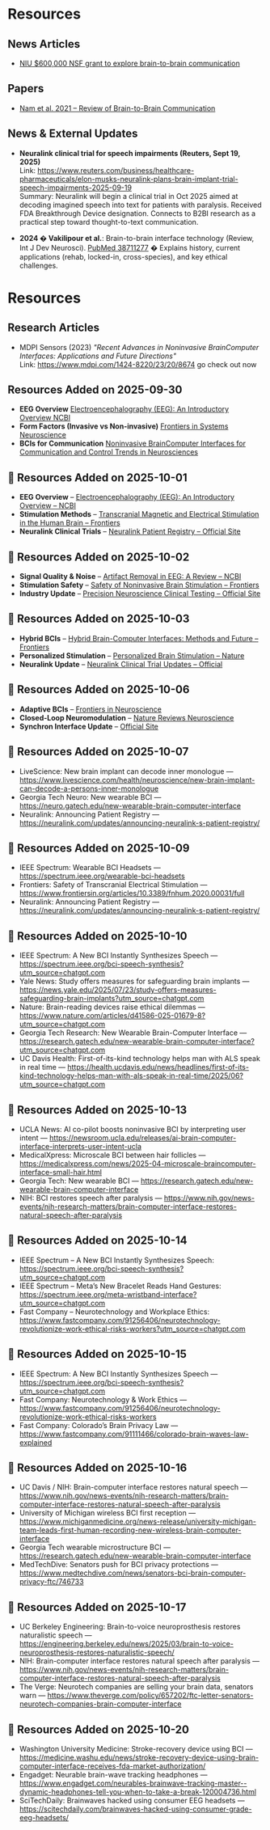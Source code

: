 # Resources

## News Articles
- [NIU $600,000 NSF grant to explore brain-to-brain communication](https://newsroom.niu.edu/600000-nsf-grant-to-explore-brain-to-brain-communication-potential/)

## Papers
- [Nam et al. 2021 – Review of Brain-to-Brain Communication](https://www.frontiersin.org/journals/neurorobotics/articles/10.3389/fnbot.2021.656943/full)





## News & External Updates

- **Neuralink clinical trial for speech impairments (Reuters, Sept 19, 2025)**  
  Link: https://www.reuters.com/business/healthcare-pharmaceuticals/elon-musks-neuralink-plans-brain-implant-trial-speech-impairments-2025-09-19  
  Summary: Neuralink will begin a clinical trial in Oct 2025 aimed at decoding imagined speech into text for patients with paralysis. Received FDA Breakthrough Device designation. Connects to B2BI research as a practical step toward thought-to-text communication.

- **2024 � Vakilipour et al.**: Brain-to-brain interface technology (Review, Int J Dev Neurosci). [PubMed 38711277](https://pubmed.ncbi.nlm.nih.gov/38711277/) � Explains history, current applications (rehab, locked-in, cross-species), and key ethical challenges.
# Resources

## Research Articles
- MDPI Sensors (2023)  *"Recent Advances in Noninvasive BrainComputer Interfaces: Applications and Future Directions"*  
  Link: https://www.mdpi.com/1424-8220/23/20/8674
go check out now 

##  Resources Added on 2025-09-30  

- **EEG Overview**  [Electroencephalography (EEG): An Introductory Overview  NCBI](https://www.ncbi.nlm.nih.gov/pmc/articles/PMC4974210/)  
- **Form Factors (Invasive vs Non-invasive)**  [Frontiers in Systems Neuroscience](https://www.frontiersin.org/articles/10.3389/fnsys.2014.00009/full)  
- **BCIs for Communication**  [Noninvasive BrainComputer Interfaces for Communication and Control  Trends in Neurosciences](https://www.sciencedirect.com/science/article/pii/S0166223620301133)  
## 📅 Resources Added on 2025-10-01  

- **EEG Overview** – [Electroencephalography (EEG): An Introductory Overview – NCBI](https://www.ncbi.nlm.nih.gov/pmc/articles/PMC4974210/)  
- **Stimulation Methods** – [Transcranial Magnetic and Electrical Stimulation in the Human Brain – Frontiers](https://www.frontiersin.org/articles/10.3389/fnins.2017.00450/full)  
- **Neuralink Clinical Trials** – [Neuralink Patient Registry – Official Site](https://neuralink.com/patient-registry/)  
## 📅 Resources Added on 2025-10-02  

- **Signal Quality & Noise** – [Artifact Removal in EEG: A Review – NCBI](https://www.ncbi.nlm.nih.gov/pmc/articles/PMC8089998/)  
- **Stimulation Safety** – [Safety of Noninvasive Brain Stimulation – Frontiers](https://www.frontiersin.org/articles/10.3389/fneur.2017.00056/full)  
- **Industry Update** – [Precision Neuroscience Clinical Testing – Official Site](https://precisionneuro.io/)  
## 📅 Resources Added on 2025-10-03  

- **Hybrid BCIs** – [Hybrid Brain-Computer Interfaces: Methods and Future – Frontiers](https://www.frontiersin.org/articles/10.3389/fnins.2019.00112/full)  
- **Personalized Stimulation** – [Personalized Brain Stimulation – Nature](https://www.nature.com/articles/s41562-020-0868-9)  
- **Neuralink Update** – [Neuralink Clinical Trial Updates – Official](https://neuralink.com/patient-registry/)  
## 📅 Resources Added on 2025-10-06  

- **Adaptive BCIs** – [Frontiers in Neuroscience](https://www.frontiersin.org/articles/10.3389/fnins.2020.00589/full)  
- **Closed-Loop Neuromodulation** – [Nature Reviews Neuroscience](https://www.nature.com/articles/s41583-020-0315-3)  
- **Synchron Interface Update** – [Official Site](https://synchron.com/news/)  
## 📅 Resources Added on 2025-10-07
- LiveScience: New brain implant can decode inner monologue — https://www.livescience.com/health/neuroscience/new-brain-implant-can-decode-a-persons-inner-monologue
- Georgia Tech Neuro: New wearable BCI — https://neuro.gatech.edu/new-wearable-brain-computer-interface
- Neuralink: Announcing Patient Registry — https://neuralink.com/updates/announcing-neuralink-s-patient-registry/
## 📅 Resources Added on 2025-10-09
- IEEE Spectrum: Wearable BCI Headsets — https://spectrum.ieee.org/wearable-bci-headsets
- Frontiers: Safety of Transcranial Electrical Stimulation — https://www.frontiersin.org/articles/10.3389/fnhum.2020.00031/full
- Neuralink: Announcing Patient Registry — https://neuralink.com/updates/announcing-neuralink-s-patient-registry/
## 📅 Resources Added on 2025-10-10
- IEEE Spectrum: A New BCI Instantly Synthesizes Speech — https://spectrum.ieee.org/bci-speech-synthesis?utm_source=chatgpt.com
- Yale News: Study offers measures for safeguarding brain implants — https://news.yale.edu/2025/07/23/study-offers-measures-safeguarding-brain-implants?utm_source=chatgpt.com
- Nature: Brain-reading devices raise ethical dilemmas — https://www.nature.com/articles/d41586-025-01679-8?utm_source=chatgpt.com
- Georgia Tech Research: New Wearable Brain-Computer Interface — https://research.gatech.edu/new-wearable-brain-computer-interface?utm_source=chatgpt.com
- UC Davis Health: First-of-its-kind technology helps man with ALS speak in real time — https://health.ucdavis.edu/news/headlines/first-of-its-kind-technology-helps-man-with-als-speak-in-real-time/2025/06?utm_source=chatgpt.com
## 📅 Resources Added on 2025-10-13
- UCLA News: AI co-pilot boosts noninvasive BCI by interpreting user intent — https://newsroom.ucla.edu/releases/ai-brain-computer-interface-interprets-user-intent-ucla
- MedicalXpress: Microscale BCI between hair follicles — https://medicalxpress.com/news/2025-04-microscale-braincomputer-interface-small-hair.html
- Georgia Tech: New wearable BCI — https://research.gatech.edu/new-wearable-brain-computer-interface
- NIH: BCI restores speech after paralysis — https://www.nih.gov/news-events/nih-research-matters/brain-computer-interface-restores-natural-speech-after-paralysis
## 📅 Resources Added on 2025-10-14
- IEEE Spectrum – A New BCI Instantly Synthesizes Speech: https://spectrum.ieee.org/bci-speech-synthesis?utm_source=chatgpt.com
- IEEE Spectrum – Meta’s New Bracelet Reads Hand Gestures: https://spectrum.ieee.org/meta-wristband-interface?utm_source=chatgpt.com
- Fast Company – Neurotechnology and Workplace Ethics: https://www.fastcompany.com/91256406/neurotechnology-revolutionize-work-ethical-risks-workers?utm_source=chatgpt.com
## 📅 Resources Added on 2025-10-15
- IEEE Spectrum: A New BCI Instantly Synthesizes Speech — https://spectrum.ieee.org/bci-speech-synthesis?utm_source=chatgpt.com  
- Fast Company: Neurotechnology & Work Ethics — https://www.fastcompany.com/91256406/neurotechnology-revolutionize-work-ethical-risks-workers  
- Fast Company: Colorado’s Brain Privacy Law — https://www.fastcompany.com/91111466/colorado-brain-waves-law-explained  
## 📅 Resources Added on 2025-10-16
- UC Davis / NIH: Brain-computer interface restores natural speech — https://www.nih.gov/news-events/nih-research-matters/brain-computer-interface-restores-natural-speech-after-paralysis  
- University of Michigan wireless BCI first reception — https://www.michiganmedicine.org/news-release/university-michigan-team-leads-first-human-recording-new-wireless-brain-computer-interface  
- Georgia Tech wearable microstructure BCI — https://research.gatech.edu/new-wearable-brain-computer-interface  
- MedTechDive: Senators push for BCI privacy protections — https://www.medtechdive.com/news/senators-bci-brain-computer-privacy-ftc/746733
## 📅 Resources Added on 2025-10-17
- UC Berkeley Engineering: Brain-to-voice neuroprosthesis restores naturalistic speech — https://engineering.berkeley.edu/news/2025/03/brain-to-voice-neuroprosthesis-restores-naturalistic-speech/
- NIH: Brain-computer interface restores natural speech after paralysis — https://www.nih.gov/news-events/nih-research-matters/brain-computer-interface-restores-natural-speech-after-paralysis
- The Verge: Neurotech companies are selling your brain data, senators warn — https://www.theverge.com/policy/657202/ftc-letter-senators-neurotech-companies-brain-computer-interface
## 📅 Resources Added on 2025-10-20
- Washington University Medicine: Stroke-recovery device using BCI — https://medicine.washu.edu/news/stroke-recovery-device-using-brain-computer-interface-receives-fda-market-authorization/
- Engadget: Neurable brain-wave tracking headphones — https://www.engadget.com/neurables-brainwave-tracking-master--dynamic-headphones-tell-you-when-to-take-a-break-120004736.html
- SciTechDaily: Brainwaves hacked using consumer EEG headsets — https://scitechdaily.com/brainwaves-hacked-using-consumer-grade-eeg-headsets/
